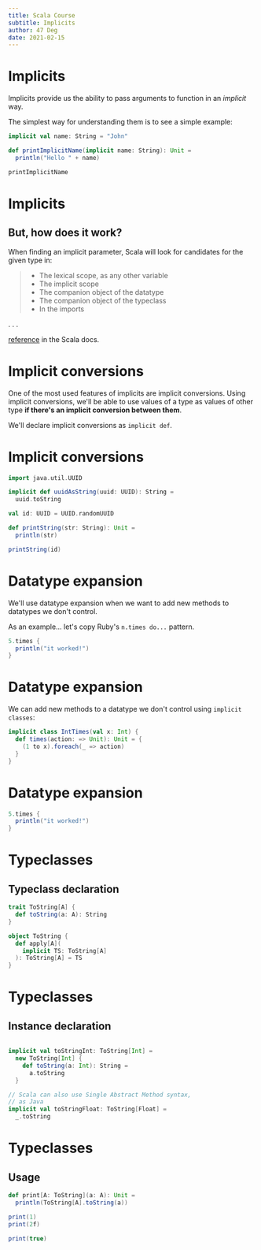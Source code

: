 ```yaml
---
title: Scala Course
subtitle: Implicits
author: 47 Deg
date: 2021-02-15
---
```


# Implicits

Implicits provide us the ability to pass arguments to function in an
_implicit_ way.

The simplest way for understanding them is to see a simple example:

```scala mdoc
implicit val name: String = "John"

def printImplicitName(implicit name: String): Unit =
  println("Hello " + name)

printImplicitName
```

# Implicits

## But, how does it work?

When finding an implicit parameter, Scala will look for candidates for
the given type in:

>- The lexical scope, as any other variable
>- The implicit scope
>- The companion object of the datatype
>- The companion object of the typeclass
>- In the imports

. . .

[reference][] in the Scala docs.

[reference]: https://docs.scala-lang.org/tutorials/FAQ/finding-implicits.html


# Implicit conversions

One of the most used features of implicits are implicit conversions.
Using implicit conversions, we'll be able to use values of a type as
values of other type **if there's an implicit conversion between
them**.

We'll declare implicit conversions as `implicit def`.

# Implicit conversions

```scala mdoc
import java.util.UUID

implicit def uuidAsString(uuid: UUID): String =
  uuid.toString

val id: UUID = UUID.randomUUID

def printString(str: String): Unit =
  println(str)

printString(id)
```

# Datatype expansion

We'll use datatype expansion when we want to add new methods to
datatypes we don't control.

As an example... let's copy Ruby's `n.times do...` pattern.

```scala mdoc:fail
5.times {
  println("it worked!")
}
```

# Datatype expansion

We can add new methods to a datatype we don't control using `implicit
classes`:

```scala mdoc
implicit class IntTimes(val x: Int) {
  def times(action: => Unit): Unit = {
    (1 to x).foreach(_ => action)
  }
}
```

# Datatype expansion

```scala mdoc
5.times {
  println("it worked!")
}
```

# Typeclasses

## Typeclass declaration

```scala mdoc
trait ToString[A] {
  def toString(a: A): String
}

object ToString {
  def apply[A](
    implicit TS: ToString[A]
  ): ToString[A] = TS
}
```

# Typeclasses

## Instance declaration

```scala mdoc

implicit val toStringInt: ToString[Int] =
  new ToString[Int] {
    def toString(a: Int): String =
      a.toString
  }

// Scala can also use Single Abstract Method syntax,
// as Java
implicit val toStringFloat: ToString[Float] =
  _.toString
```

# Typeclasses

## Usage

```scala mdoc
def print[A: ToString](a: A): Unit =
  println(ToString[A].toString(a))

print(1)
print(2f)
```

```scala mdoc:fail
print(true)
```
